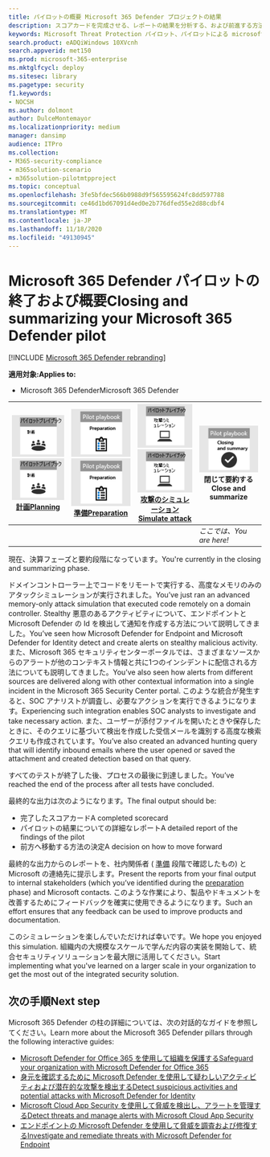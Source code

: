 ```yaml
---
title: パイロットの概要 Microsoft 365 Defender プロジェクトの結果
description: スコアカードを完成させる、レポートの結果を分析する、および前進する方法を決定することによって、パイロットの Microsoft 365 Defender プロジェクトを終了します。
keywords: Microsoft Threat Protection パイロット、パイロットによる microsoft の脅威保護プロジェクトを評価した後の作業、microsoft threat protection パイロットから展開への移行、サイバーセキュリティ、高度な脅威、企業セキュリティ、デバイス、デバイス、id、ユーザー、データ、アプリケーション、インシデント、および自動調査と修復、高度な検索
search.product: eADQiWindows 10XVcnh
search.appverid: met150
ms.prod: microsoft-365-enterprise
ms.mktglfcycl: deploy
ms.sitesec: library
ms.pagetype: security
f1.keywords:
- NOCSH
ms.author: dolmont
author: DulceMontemayor
ms.localizationpriority: medium
manager: dansimp
audience: ITPro
ms.collection:
- M365-security-compliance
- m365solution-scenario
- m365solution-pilotmtpproject
ms.topic: conceptual
ms.openlocfilehash: 3fe5bfdec566b0988d9f565595624fc8dd597788
ms.sourcegitcommit: ce46d1bd67091d4ed0e2b776dfed55e2d88cdbf4
ms.translationtype: MT
ms.contentlocale: ja-JP
ms.lasthandoff: 11/18/2020
ms.locfileid: "49130945"
---
```

# <a name="closing-and-summarizing-your-microsoft-365-defender-pilot"></a><span data-ttu-id="63ae6-104">Microsoft 365 Defender パイロットの終了および概要</span><span class="sxs-lookup"><span data-stu-id="63ae6-104">Closing and summarizing your Microsoft 365 Defender pilot</span></span>  

[!INCLUDE [Microsoft 365 Defender rebranding](../includes/microsoft-defender.md)]


<span data-ttu-id="63ae6-105">**適用対象:**</span><span class="sxs-lookup"><span data-stu-id="63ae6-105">**Applies to:**</span></span>
- <span data-ttu-id="63ae6-106">Microsoft 365 Defender</span><span class="sxs-lookup"><span data-stu-id="63ae6-106">Microsoft 365 Defender</span></span>



|<span data-ttu-id="63ae6-107">[![計画](../../media/phase-diagrams/1-planning.png)](mtp-pilot-plan.md)</span><span class="sxs-lookup"><span data-stu-id="63ae6-107">[![Planning](../../media/phase-diagrams/1-planning.png)](mtp-pilot-plan.md)</span></span><br/>[<span data-ttu-id="63ae6-108">計画</span><span class="sxs-lookup"><span data-stu-id="63ae6-108">Planning</span></span>](mtp-pilot-plan.md) |<span data-ttu-id="63ae6-109">[![準備](../../media/phase-diagrams/2-prepare.png)](prepare-mtpeval.md)</span><span class="sxs-lookup"><span data-stu-id="63ae6-109">[![Prepare](../../media/phase-diagrams/2-prepare.png)](prepare-mtpeval.md)</span></span><br/>[<span data-ttu-id="63ae6-110">準備</span><span class="sxs-lookup"><span data-stu-id="63ae6-110">Preparation</span></span>](prepare-mtpeval.md) | <span data-ttu-id="63ae6-111">[![攻撃のシミュレーション](../../media/phase-diagrams/3-simluate.png)](mtp-pilot-simulate.md)</span><span class="sxs-lookup"><span data-stu-id="63ae6-111">[![Simulate attack](../../media/phase-diagrams/3-simluate.png)](mtp-pilot-simulate.md)</span></span><br/>[<span data-ttu-id="63ae6-112">攻撃のシミュレーション</span><span class="sxs-lookup"><span data-stu-id="63ae6-112">Simulate attack</span></span>](mtp-pilot-simulate.md) | ![閉じて要約する](../../media/phase-diagrams/4-summary.png)<br/><span data-ttu-id="63ae6-114">閉じて要約する</span><span class="sxs-lookup"><span data-stu-id="63ae6-114">Close and summarize</span></span>|
|--|--|--|--|
|| | |<span data-ttu-id="63ae6-115">*ここでは、*</span><span class="sxs-lookup"><span data-stu-id="63ae6-115">*You are here!*</span></span>|


<span data-ttu-id="63ae6-116">現在、決算フェーズと要約段階になっています。</span><span class="sxs-lookup"><span data-stu-id="63ae6-116">You're currently in the closing and summarizing phase.</span></span>

<span data-ttu-id="63ae6-117">ドメインコントローラー上でコードをリモートで実行する、高度なメモリのみのアタックシミュレーションが実行されました。</span><span class="sxs-lookup"><span data-stu-id="63ae6-117">You’ve just ran an advanced memory-only attack simulation that executed code remotely on a domain controller.</span></span> <span data-ttu-id="63ae6-118">Stealthy 悪意のあるアクティビティについて、エンドポイントと Microsoft Defender の Id を検出して通知を作成する方法について説明してきました。</span><span class="sxs-lookup"><span data-stu-id="63ae6-118">You’ve seen how Microsoft Defender for Endpoint and Microsoft Defender for Identity detect and create alerts on stealthy malicious activity.</span></span> <span data-ttu-id="63ae6-119">また、Microsoft 365 セキュリティセンターポータルでは、さまざまなソースからのアラートが他のコンテキスト情報と共に1つのインシデントに配信される方法についても説明してきました。</span><span class="sxs-lookup"><span data-stu-id="63ae6-119">You’ve also seen how alerts from different sources are delivered along with other contextual information into a single incident in the Microsoft 365 Security Center portal.</span></span> <span data-ttu-id="63ae6-120">このような統合が発生すると、SOC アナリストが調査し、必要なアクションを実行できるようになります。</span><span class="sxs-lookup"><span data-stu-id="63ae6-120">Experiencing such integration enables SOC analysts to investigate and take necessary action.</span></span> <span data-ttu-id="63ae6-121">また、ユーザーが添付ファイルを開いたときや保存したときに、そのクエリに基づいて検出を作成した受信メールを識別する高度な検索クエリも作成されています。</span><span class="sxs-lookup"><span data-stu-id="63ae6-121">You’ve also created an advanced hunting query that will identify inbound emails where the user opened or saved the attachment and created detection based on that query.</span></span>

<span data-ttu-id="63ae6-122">すべてのテストが終了した後、プロセスの最後に到達しました。</span><span class="sxs-lookup"><span data-stu-id="63ae6-122">You’ve reached the end of the process after all tests have concluded.</span></span>

<span data-ttu-id="63ae6-123">最終的な出力は次のようになります。</span><span class="sxs-lookup"><span data-stu-id="63ae6-123">The final output should be:</span></span>

- <span data-ttu-id="63ae6-124">完了したスコアカード</span><span class="sxs-lookup"><span data-stu-id="63ae6-124">A completed scorecard</span></span>
- <span data-ttu-id="63ae6-125">パイロットの結果についての詳細なレポート</span><span class="sxs-lookup"><span data-stu-id="63ae6-125">A detailed report of the findings of the pilot</span></span>
- <span data-ttu-id="63ae6-126">前方へ移動する方法の決定</span><span class="sxs-lookup"><span data-stu-id="63ae6-126">A decision on how to move forward</span></span>

<span data-ttu-id="63ae6-127">最終的な出力からのレポートを、社内関係者 ( [準備](https://docs.microsoft.com/microsoft-365/security/mtp/prepare-mtpeval) 段階で確認したもの) と Microsoft の連絡先に提示します。</span><span class="sxs-lookup"><span data-stu-id="63ae6-127">Present the reports from your final output to internal stakeholders (which you’ve identified during the [preparation](https://docs.microsoft.com/microsoft-365/security/mtp/prepare-mtpeval) phase) and Microsoft contacts.</span></span> <span data-ttu-id="63ae6-128">このような作業により、製品やドキュメントを改善するためにフィードバックを確実に使用できるようになります。</span><span class="sxs-lookup"><span data-stu-id="63ae6-128">Such an effort ensures that any feedback can be used to improve products and documentation.</span></span>

<span data-ttu-id="63ae6-129">このシミュレーションを楽しんでいただければ幸いです。</span><span class="sxs-lookup"><span data-stu-id="63ae6-129">We hope you enjoyed this simulation.</span></span> <span data-ttu-id="63ae6-130">組織内の大規模なスケールで学んだ内容の実装を開始して、統合セキュリティソリューションを最大限に活用してください。</span><span class="sxs-lookup"><span data-stu-id="63ae6-130">Start implementing what you've learned on a larger scale in your organization to get the most out of the integrated security solution.</span></span>

## <a name="next-step"></a><span data-ttu-id="63ae6-131">次の手順</span><span class="sxs-lookup"><span data-stu-id="63ae6-131">Next step</span></span>
<span data-ttu-id="63ae6-132">Microsoft 365 Defender の柱の詳細については、次の対話的なガイドを参照してください。</span><span class="sxs-lookup"><span data-stu-id="63ae6-132">Learn more about the Microsoft 365 Defender pillars through the following interactive guides:</span></span>
- [<span data-ttu-id="63ae6-133">Microsoft Defender for Office 365 を使用して組織を保護する</span><span class="sxs-lookup"><span data-stu-id="63ae6-133">Safeguard your organization with Microsoft Defender for Office 365</span></span>](https://aka.ms/O365ATP-Interactive-Guide)
- [<span data-ttu-id="63ae6-134">身元を確認するために Microsoft Defender を使用して疑わしいアクティビティおよび潜在的な攻撃を検出する</span><span class="sxs-lookup"><span data-stu-id="63ae6-134">Detect suspicious activities and potential attacks with Microsoft Defender for Identity</span></span>](https://aka.ms/AATP-Interactive-Guide)
- [<span data-ttu-id="63ae6-135">Microsoft Cloud App Security を使用して脅威を検出し、アラートを管理する</span><span class="sxs-lookup"><span data-stu-id="63ae6-135">Detect threats and manage alerts with Microsoft Cloud App Security</span></span>](https://aka.ms/DetectThreatsAndAlertsMCAS-InteractiveGuide)
- [<span data-ttu-id="63ae6-136">エンドポイントの Microsoft Defender を使用して脅威を調査および修復する</span><span class="sxs-lookup"><span data-stu-id="63ae6-136">Investigate and remediate threats with Microsoft Defender for Endpoint</span></span>](https://aka.ms/MDATP-IR-Interactive-Guide)
